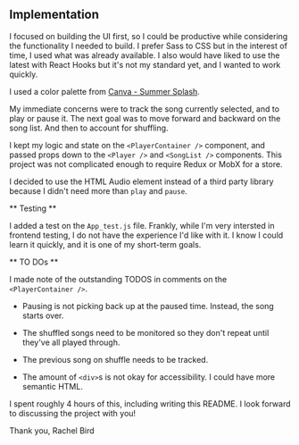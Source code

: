 ## Implementation

I focused on building the UI first, so I could be productive while considering the functionality I needed to build. I prefer Sass to CSS but in the interest of time, I used what was already available. I also would have liked to use the latest with React Hooks but it's not my standard yet, and I wanted to work quickly.

I used a color palette from [Canva - Summer Splash](https://www.canva.com/colors/color-palettes/summer-splash/).

My immediate concerns were to track the song currently selected, and to play or pause it. The next goal was to move forward and backward on the song list. And then to account for shuffling.

I kept my logic and state on the `<PlayerContainer />` component, and passed props down to the `<Player />` and `<SongList />` components. This project was not complicated enough to require Redux or MobX for a store.

I decided to use the HTML Audio element instead of a third party library because I didn't need more than `play` and `pause`.

** Testing **

I added a test on the `App_test.js` file. Frankly, while I'm very intersted in frontend testing, I do not have the experience I'd like with it. I know I could learn it quickly, and it is one of my short-term goals.

** TO DOs **

I made note of the outstanding TODOS in comments on the `<PlayerContainer />`.

- Pausing is not picking back up at the paused time. Instead, the song starts over.

- The shuffled songs need to be monitored so they don't repeat until they've all played through.

- The previous song on shuffle needs to be tracked.

- The amount of `<div>`s is not okay for accessibility. I could have more semantic HTML.


I spent roughly 4 hours of this, including writing this README. I look forward to discussing the project with you!

Thank you,
Rachel Bird

